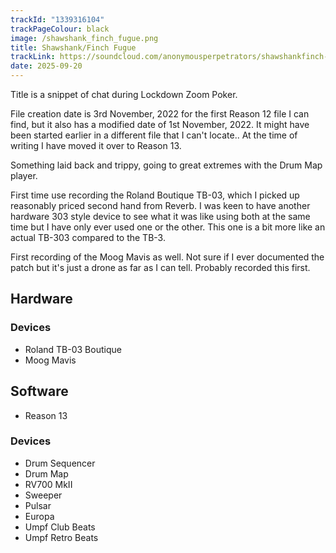 ```yaml
---
trackId: "1339316104"
trackPageColour: black
image: /shawshank_finch_fugue.png
title: Shawshank/Finch Fugue
trackLink: https://soundcloud.com/anonymousperpetrators/shawshankfinch-fugue
date: 2025-09-20
---
```

Title is a snippet of chat during Lockdown Zoom Poker.

File creation date is 3rd November, 2022 for the first Reason 12 file I can find, but it also has a modified date of 1st November, 2022. It might have been started earlier in a different file that I can't locate.. At the time of writing I have moved it over to Reason 13. 

Something laid back and trippy, going to great extremes with the Drum Map player.

First time use recording the Roland Boutique TB-03, which I picked up reasonably priced second hand from Reverb. I was keen to have another hardware 303 style device to see what it was like using both at the same time but I have only ever used one or the other. This one is a bit more like an actual TB-303 compared to the TB-3.

First recording of the Moog Mavis as well. Not sure if I ever documented the patch but it's just a drone as far as I can tell. Probably recorded this first.

## Hardware

### Devices

- Roland TB-03 Boutique
- Moog Mavis

## Software

- Reason 13

### Devices

- Drum Sequencer
- Drum Map
- RV700 MkII
- Sweeper
- Pulsar
- Europa
- Umpf Club Beats
- Umpf Retro Beats

